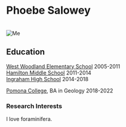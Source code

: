 # Phoebe Salowey
<br>![Me](grad-photos-9513.jpg)

## Education

[West Woodland Elementary School](https://westwoodlandes.seattleschools.org) 2005-2011 <br>
[Hamilton Middle School](https://hamiltonms.seattleschools.org/) 2011-2014 <br>
[Ingraham High School](https://ingrahamhs.seattleschools.org/)  2014-2018

[Pomona College](https://www.pomona.edu/), BA in Geology 2018-2022

### Research Interests

I love foraminifera. 